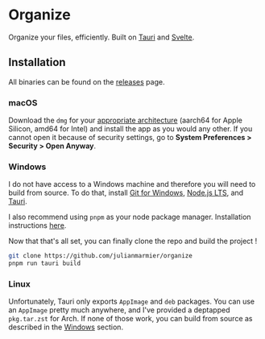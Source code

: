 # Organize

Organize your files, efficiently. Built on [Tauri](https://tauri.app) and [Svelte](https://svelte.dev).

## Installation

All binaries can be found on the [releases](https://github.com/julianmarmier/organize/releases) page.

### macOS
Download the `dmg` for your [appropriate architecture](https://support.apple.com/en-us/HT211814) (aarch64 for Apple Silicon, amd64 for Intel) and install the app as you would any other. If you cannot open it because of security settings, go to **System Preferences > Security > Open Anyway**.

### Windows

I do not have access to a Windows machine and therefore you will need to build from source. To do that, install [Git for Windows](https://gitforwindows.org/), [Node.js LTS](https://nodejs.org/en/download/), and [Tauri](https://tauri.app/v1/guides/getting-started/prerequisites#setting-up-windows).

I also recommend using `pnpm` as your node package manager. Installation instructions [here](https://pnpm.io/installation).

Now that that's all set, you can finally clone the repo and build the project !

```bash
git clone https://github.com/julianmarmier/organize
pnpm run tauri build
```

### Linux

Unfortunately, Tauri only exports `AppImage` and `deb` packages. You can use an `AppImage` pretty much anywhere, and I've provided a deptapped `pkg.tar.zst` for Arch. If none of those work, you can build from source as described in the [Windows](#Windows) section.
